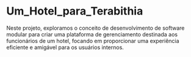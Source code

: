 # Um_Hotel_para_Terabithia
Neste projeto, exploramos o conceito de desenvolvimento de software modular para criar uma plataforma de gerenciamento destinada aos funcionários de um hotel, focando em proporcionar uma experiência eficiente e amigável para os usuários internos.
